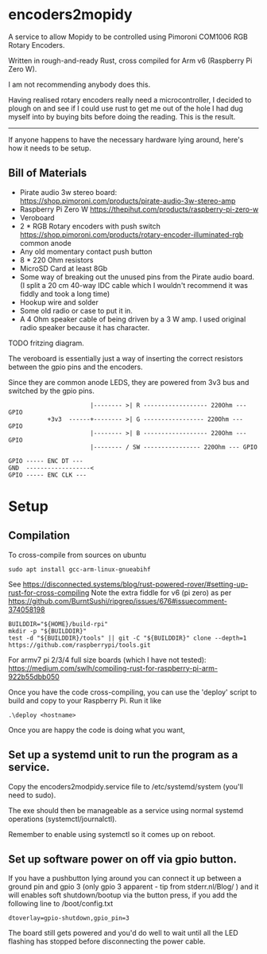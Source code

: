 # encoders2mopidy

A service to allow Mopidy to be controlled using Pimoroni COM1006 RGB Rotary Encoders.

Written in rough-and-ready Rust, cross compiled for Arm v6 (Raspberry Pi Zero W).

I am not recommending anybody does this.

Having realised rotary encoders really need a microcontroller, I decided to plough on and see if I could use rust to get me out of the hole I had dug myself into by buying bits before doing the reading.
This is the result. 

---
If anyone happens to have the necessary hardware lying around, here's how it needs to be setup.

## Bill of Materials

* Pirate audio 3w stereo board: https://shop.pimoroni.com/products/pirate-audio-3w-stereo-amp
* Raspberry Pi Zero W https://thepihut.com/products/raspberry-pi-zero-w
* Veroboard
* 2 * RGB Rotary encoders with push switch  https://shop.pimoroni.com/products/rotary-encoder-illuminated-rgb 
common anode
* Any old momentary contact push button
* 8 * 220 Ohm resistors
* MicroSD Card at least 8Gb
* Some way of breaking out the unused pins from the Pirate audio board.
(I split a 20 cm 40-way IDC cable which I wouldn't recommend it was fiddly and took a long time)
* Hookup wire and solder
* Some old radio or case to put it in.
* A 4 Ohm speaker cable of being driven by a 3 W amp.  I used original radio speaker because it has character.

TODO fritzing diagram.

The veroboard is essentially just a way of inserting the correct resistors between the gpio pins and the encoders.

Since they are common anode LEDS, they are powered from 3v3 bus and switched by the gpio pins.

```
                       |-------- >| R ------------------ 220Ohm --- GPIO
           +3v3  ------+-------- >| G ----------------- 220Ohm --- GPIO
                       |-------- >| B ------------------ 220Ohm --- GPIO
                       |-------- / SW ---------------- 220Ohm --- GPIO

GPIO ----- ENC DT ---
GND  ------------------<
GPIO ----- ENC CLK ---
```

# Setup

## Compilation

To cross-compile from sources on ubuntu
```
sudo apt install gcc-arm-linux-gnueabihf
```
See https://disconnected.systems/blog/rust-powered-rover/#setting-up-rust-for-cross-compiling
Note the extra fiddle for v6 (pi zero) as per
https://github.com/BurntSushi/ripgrep/issues/676#issuecomment-374058198
```
BUILDDIR="${HOME}/build-rpi"
mkdir -p "${BUILDDIR}"
test -d "${BUILDDIR}/tools" || git -C "${BUILDDIR}" clone --depth=1 https://github.com/raspberrypi/tools.git
```
For armv7 pi 2/3/4 full size boards (which I have not tested):
https://medium.com/swlh/compiling-rust-for-raspberry-pi-arm-922b55dbb050

Once you have the code cross-compiling, you can use the 'deploy' script to 
build and copy to your Raspberry Pi.  Run it like 
```
.\deploy <hostname>
```

Once you are happy the code is doing what you want,

## Set up a systemd unit to run the program as a service.

Copy the encoders2modpidy.service file to /etc/systemd/system (you'll need to sudo).

The exe should then be manageable as a service using normal systemd operations (systemctl/journalctl).

Remember to enable using systemctl so it comes up on reboot.

## Set up software power on off via gpio button.

If you have a pushbutton lying around you can connect it up between a ground pin and
gpio 3 (only gpio 3 apparent - tip from stderr.nl/Blog/ )
and it will  enables soft shutdown/bootup via the button press, if you add the following
 line to /boot/config.txt
```
dtoverlay=gpio-shutdown,gpio_pin=3
```
The board still gets powered and you'd do well to wait until all the LED flashing
has stopped before disconnecting the power cable. 

